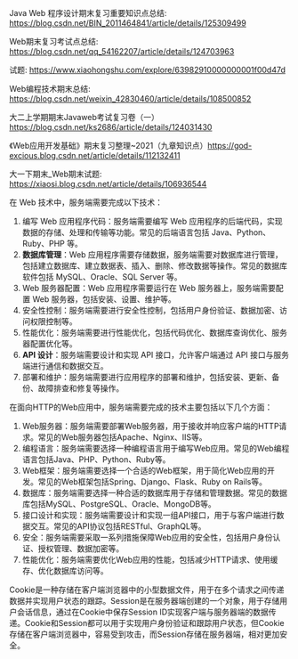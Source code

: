 Java Web 程序设计期末复习重要知识点总结: https://blog.csdn.net/BIN_2011464841/article/details/125309499

Web期末复习考试点总结: https://blog.csdn.net/qq_54162207/article/details/124703963

试题: https://www.xiaohongshu.com/explore/63982910000000001f00d47d

Web编程技术期末总结: https://blog.csdn.net/weixin_42830460/article/details/108500852

大二上学期期末Javaweb考试复习卷（一）https://blog.csdn.net/ks2686/article/details/124031430

《Web应用开发基础》期末复习整理~2021（九章知识点）https://god-excious.blog.csdn.net/article/details/112132411

大一下期末_Web期末试题: https://xiaosi.blog.csdn.net/article/details/106936544







在 Web 技术中，服务端需要完成以下技术：

1. 编写 Web 应用程序代码：服务端需要编写 Web 应用程序的后端代码，实现数据的存储、处理和传输等功能。常见的后端语言包括 Java、Python、Ruby、PHP 等。
2. **数据库管理**：Web 应用程序需要存储数据，服务端需要对数据库进行管理，包括建立数据库、建立数据表、插入、删除、修改数据等操作。常见的数据库软件包括 MySQL、Oracle、SQL Server 等。
3. Web 服务器配置：Web 应用程序需要运行在 Web 服务器上，服务端需要配置 Web 服务器，包括安装、设置、维护等。
4. 安全性控制：服务端需要进行安全性控制，包括用户身份验证、数据加密、访问权限控制等。
5. 性能优化：服务端需要进行性能优化，包括代码优化、数据库查询优化、服务器配置优化等。
6. **API 设计**：服务端需要设计和实现 API 接口，允许客户端通过 API 接口与服务端进行通信和数据交互。
7. 部署和维护：服务端需要进行应用程序的部署和维护，包括安装、更新、备份、故障排查和修复等操作。



在面向HTTP的Web应用中，服务端需要完成的技术主要包括以下几个方面：

1. Web服务器：服务端需要部署Web服务器，用于接收并响应客户端的HTTP请求。常见的Web服务器包括Apache、Nginx、IIS等。
2. 编程语言：服务端需要选择一种编程语言用于编写Web应用。常见的Web编程语言包括Java、PHP、Python、Ruby等。
3. Web框架：服务端需要选择一个合适的Web框架，用于简化Web应用的开发。常见的Web框架包括Spring、Django、Flask、Ruby on Rails等。
4. 数据库：服务端需要选择一种合适的数据库用于存储和管理数据。常见的数据库包括MySQL、PostgreSQL、Oracle、MongoDB等。
5. 接口设计和实现：服务端需要设计和实现一组API接口，用于与客户端进行数据交互。常见的API协议包括RESTful、GraphQL等。
6. 安全：服务端需要采取一系列措施保障Web应用的安全性，包括用户身份认证、授权管理、数据加密等。
7. 性能优化：服务端需要优化Web应用的性能，包括减少HTTP请求、使用缓存、优化数据库访问等。



Cookie是一种存储在客户端浏览器中的小型数据文件，用于在多个请求之间传递数据并实现用户状态的跟踪。Session是在服务器端创建的一个对象，用于存储用户会话信息，通过在Cookie中保存Session ID实现客户端与服务器端的数据传递。Cookie和Session都可以用于实现用户身份验证和跟踪用户状态，但Cookie存储在客户端浏览器中，容易受到攻击，而Session存储在服务器端，相对更加安全。